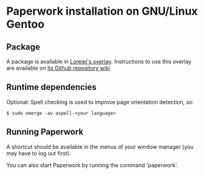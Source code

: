 # Paperwork installation on GNU/Linux Gentoo

## Package

A package is available in [Lorelei's overlay](https://github.com/bignaux/lorelei-overlay).
Instructions to use this overlay are available on
[its Github repository wiki](https://github.com/bignaux/lorelei-overlay/wiki)


## Runtime dependencies

Optional:
Spell checking is used to improve page orientation detection, so:

    $ sudo emerge -av aspell-<your language>


## Running Paperwork

A shortcut should be available in the menus of your window manager (you may
have to log out first).

You can also start Paperwork by running the command 'paperwork'.
